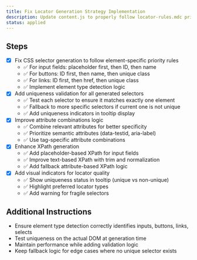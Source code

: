 ```yaml
---
title: Fix Locator Generation Strategy Implementation
description: Update content.js to properly follow locator-rules.mdc priority hierarchy and implement uniqueness validation for reliable locators
status: applied
---
```


## Steps
- [x] Fix CSS selector generation to follow element-specific priority rules
    - ✅ For input fields: placeholder first, then ID, then name
    - ✅ For buttons: ID first, then name, then unique class
    - ✅ For links: ID first, then href, then unique class
    - ✅ Implement element type detection logic
- [x] Add uniqueness validation for all generated selectors
    - ✅ Test each selector to ensure it matches exactly one element
    - ✅ Fallback to more specific selectors if current one is not unique
    - ✅ Add uniqueness indicators in tooltip display
- [x] Improve attribute combinations logic
    - ✅ Combine relevant attributes for better specificity
    - ✅ Prioritize semantic attributes (data-testid, aria-label)
    - ✅ Use tag-specific attribute combinations
- [x] Enhance XPath generation
    - ✅ Add placeholder-based XPath for input fields
    - ✅ Improve text-based XPath with trim and normalization
    - ✅ Add fallback attribute-based XPath logic
- [x] Add visual indicators for locator quality
    - ✅ Show uniqueness status in tooltip (unique vs non-unique)
    - ✅ Highlight preferred locator types
    - ✅ Add warning for fragile selectors

## Additional Instructions
- Ensure element type detection correctly identifies inputs, buttons, links, selects
- Test uniqueness on the actual DOM at generation time
- Maintain performance while adding validation logic
- Keep fallback logic for edge cases where no unique selector exists
